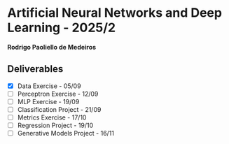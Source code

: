 # Artificial Neural Networks and Deep Learning - 2025/2

**Rodrigo Paoliello de Medeiros**

## Deliverables

- [x] Data Exercise - 05/09
- [ ] Perceptron Exercise - 12/09
- [ ] MLP Exercise - 19/09
- [ ] Classification Project - 21/09
- [ ] Metrics Exercise - 17/10
- [ ] Regression Project - 19/10
- [ ] Generative Models Project - 16/11